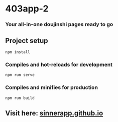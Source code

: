 # 403app-2

### Your all-in-one doujinshi pages ready to go

## Project setup
```
npm install
```

### Compiles and hot-reloads for development
```
npm run serve
```

### Compiles and minifies for production
```
npm run build
```

## Visit here: [sinnerapp.github.io](https://sinnerapp.github.io)
